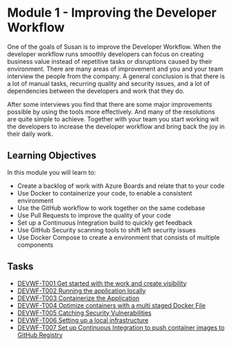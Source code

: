 #  Module 1 - Improving the Developer Workflow

One of the goals of Susan is to improve the Developer Workflow. When the developer workflow runs smoothly developers can focus on creating business value instead of repetitive tasks or disruptions caused by their environment. There are many areas of improvement and you and your team interview the people from the company. A general conclusion is that there is a lot of manual tasks, recurring quality and security issues, and a lot of dependencies between the developers and work that they do.

After some interviews you find that there are some major improvements possible by using the tools more effectively. And many of the resolutions are quite simple to achieve. Together with your team you start working wit the developers to increase the developer workflow and bring back the joy in their daily work.

## Learning Objectives

In this module you will learn to:

* Create a backlog of work with Azure Boards and relate that to your code
* Use Docker to containerize your code, to enable a consistent environment
* Use the GitHub workflow to work together on the same codebase
* Use Pull Requests to improve the quality of your code
* Set up a Continuous Integration build to quickly get feedback
* Use GitHub Security scanning tools to shift left security issues
* Use Docker Compose to create a environment that consists of multiple components

## Tasks
* [DEVWF-T001 Get started with the work and create visibility](Tasks/DEVWF-T001.md)
* [DEVWF-T002 Running the application locally](Tasks/DEVWF-T002.md)
* [DEVWF-T003 Containerize the Application](Tasks/DEVWF-T003.md)
* [DEVWF-T004 Optimize containers with a multi staged Docker File](Tasks/DEVWF-T004.md)
* [DEVWF-T005 Catching Security Vulnerabilities](Tasks/DEVWF-T005.md)
* [DEVWF-T006 Setting up a local infrastructure](Tasks/DEVWF-T006.md)
* [DEVWF-T007 Set up Continuous Integration to push container images to GitHub Registry](Tasks/DEVWF-T007.md)


